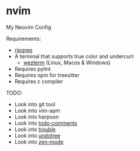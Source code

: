 # nvim
My Neovim Config

Requirements:
- [ripgrep](https://github.com/BurntSushi/ripgrep)
- A terminal that supports true color and undercurl:
    - [wezterm](https://github.com/wez/wezterm) (Linux, Macos & Windows)
- Requires pylint 
- Requires npm for treesitter
- Requires c compiler

TODO:
- Look into git tool
- Look into vim-apm
- Look into harpoon
- Look into [todo-comments](https://github.com/folke/todo-comments.nvim)
- Look into [trouble](https://github.com/folke/trouble.nvim)
- Look into [undotree](https://github.com/mbbill/undotree)
- Look into [zen-mode](https://github.com/folke/zen-mode.nvim)
